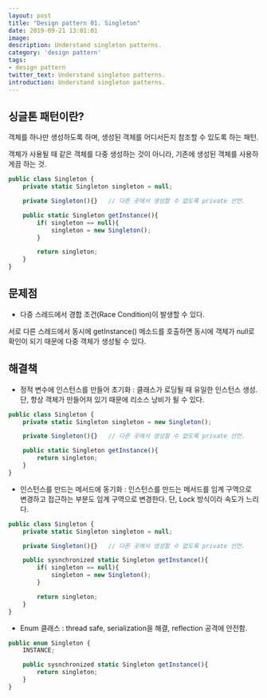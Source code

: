 ```yaml
---
layout: post
title: "Design pattern 01. Singleton"
date: 2019-09-21 13:01:01
image:
description: Understand singleton patterns.
category: 'design pattern'
tags:
- design pattern
twitter_text: Understand singleton patterns.
introduction: Understand singleton patterns.
---
```


## 싱글톤 패턴이란?

객체를 하나만 생성하도록 하며, 생성된 객체를 어디서든지 참조할 수 있도록 하는 패턴.

객체가 사용될 때 같은 객체를 다중 생성하는 것이 아니라, 기존에 생성된 객체를 사용하게끔 하는 것.

```js
public class Singleton {
    private static Singleton singleton = null;

    private Singleton(){}   // 다른 곳에서 생성할 수 없도록 private 선언.

    public static Singleton getInstance(){
        if( singleton == null){
            singleton = new Singleton();
        }

        return singleton;
    }
}
```

## 문제점
- 다중 스레드에서 경합 조건(Race Condition)이 발생할 수 있다. 

서로 다른 스레드에서 동시에 getInstance() 메소드를 호출하면 동시에 객체가 null로 확인이 되기 때문에 다중 객체가 생성될 수 있다.

## 해결책
- 정적 변수에 인스턴스를 만들어 초기화 : 클래스가 로딩될 때 유일한 인스턴스 생성. 단, 항상 객체가 만들어져 있기 때문에 리소스 낭비가 될 수 있다.
```js
public class Singleton {
    private static Singleton singleton = new Singleton();

    private Singleton(){}   // 다른 곳에서 생성할 수 없도록 private 선언.

    public static Singleton getInstance(){
        return singleton;
    }
}
```
- 인스턴스를 만드는 메서드에 동기화 : 인스턴스를 만드는 메서드를 임계 구역으로 변경하고 접근하는 부분도 임계 구역으로 변경한다. 단, Lock 방식이라 속도가 느리다.
```js
public class Singleton {
    private static Singleton singleton = null;

    private Singleton(){}   // 다른 곳에서 생성할 수 없도록 private 선언.

    public sysnchronized static Singleton getInstance(){
        if( singleton == null){
            singleton = new Singleton();
        }

        return singleton;
    }
}
```
- Enum 클래스 : thread safe, serialization을 해결, reflection 공격에 안전함.
```js
public enum Singleton {
    INSTANCE;

    public sysnchronized static Singleton getInstance(){
        return singleton;
    }
}
```
